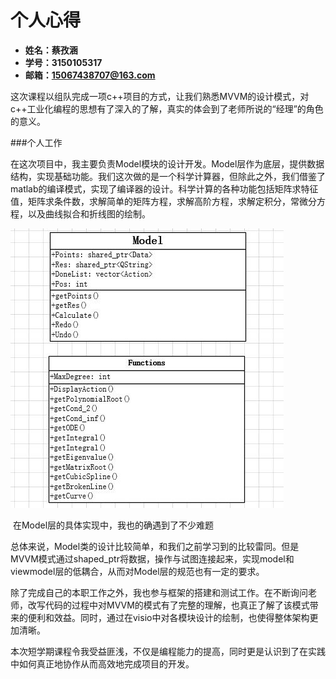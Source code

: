 # 个人心得

- **姓名：蔡孜涵**
- **学号：3150105317**
- **邮箱：15067438707@163.com**

​    这次课程以组队完成一项c++项目的方式，让我们熟悉MVVM的设计模式，对c++工业化编程的思想有了深入的了解，真实的体会到了老师所说的“经理”的角色的意义。


###个人工作  

​    在这次项目中，我主要负责Model模块的设计开发。Model层作为底层，提供数据结构，实现基础功能。我们这次做的是一个科学计算器，但除此之外，我们借鉴了matlab的编译模式，实现了编译器的设计。科学计算的各种功能包括矩阵求特征值，矩阵求条件数，求解简单的矩阵方程，求解高阶方程，求解定积分，常微分方程，以及曲线拟合和折线图的绘制。

![Model设计](https://github.com/Lppy/Calculation/blob/master/doc/%E8%AE%BE%E8%AE%A1%E5%9B%BE/Model%E8%AE%BE%E8%AE%A1.jpg)


​  在Model层的具体实现中，我也的确遇到了不少难题

​    总体来说，Model类的设计比较简单，和我们之前学习到的比较雷同。但是MVVM模式通过shaped_ptr将数据，操作与试图连接起来，实现model和viewmodel层的低耦合，从而对Model层的规范也有一定的要求。


​    除了完成自己的本职工作之外，我也参与框架的搭建和测试工作。在不断询问老师，改写代码的过程中对MVVM的模式有了完整的理解，也真正了解了该模式带来的便利和效益。同时，通过在visio中对各模块设计的绘制，也使得整体架构更加清晰。

​    本次短学期课程令我受益匪浅，不仅是编程能力的提高，同时更是认识到了在实践中如何真正地协作从而高效地完成项目的开发。

